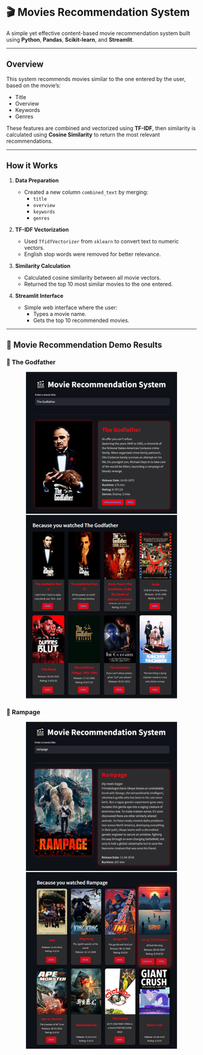 # 🎬 Movies Recommendation System

A simple yet effective content-based movie recommendation system built using **Python**, **Pandas**, **Scikit-learn**, and **Streamlit**.

---

##  Overview

This system recommends movies similar to the one entered by the user, based on the movie’s:

- Title
- Overview
- Keywords
- Genres

These features are combined and vectorized using **TF-IDF**, then similarity is calculated using **Cosine Similarity** to return the most relevant recommendations.

---

##  How it Works

1. **Data Preparation**
   - Created a new column `combined_text` by merging:
     - `title`
     - `overview`
     - `keywords`
     - `genres`

2. **TF-IDF Vectorization**
   - Used `TfidfVectorizer` from `sklearn` to convert text to numeric vectors.
   - English stop words were removed for better relevance.

3. **Similarity Calculation**
   - Calculated cosine similarity between all movie vectors.
   - Returned the top 10 most similar movies to the one entered.

4. **Streamlit Interface**
   - Simple web interface where the user:
     - Types a movie name.
     - Gets the top 10 recommended movies.

---

## 📌 Movie Recommendation Demo Results

### 🎩 The Godfather
<p align="center">
  <img src="assets/demo1.png" alt="The Godfather Demo 1" width="400"/>
  <img src="assets/demo2.png" alt="The Godfather Demo 2" width="400"/>
</p>

### 🦍 Rampage
<p align="center">
  <img src="assets/img1.png" alt="Rampage Demo 1" width="400"/>
  <img src="assets/img2.jpg" alt="Rampage Demo 2" width="400"/>
</p>

